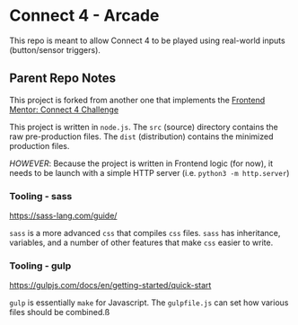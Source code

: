 # Connect 4 - Arcade

This repo is meant to allow Connect 4 to be played using real-world inputs (button/sensor triggers).


## Parent Repo Notes

This project is forked from another one that implements the [Frontend Mentor: Connect 4 Challenge](https://www.frontendmentor.io/challenges/connect-four-game-6G8QVH923s)


This project is written in `node.js`. The `src` (source) directory contains the raw pre-production files. The `dist` (distribution) contains the minimized production files.

_HOWEVER_: Because the project is written in Frontend logic (for now), it needs to be launch with a simple HTTP server (i.e. `python3 -m http.server`)


### Tooling - sass

https://sass-lang.com/guide/

`sass` is a more advanced `css` that compiles `css` files. `sass` has inheritance, variables, and a number of other features that make `css` easier to write.

### Tooling - gulp

https://gulpjs.com/docs/en/getting-started/quick-start

`gulp` is essentially `make` for Javascript. The `gulpfile.js` can set how various files should be combined.ß
